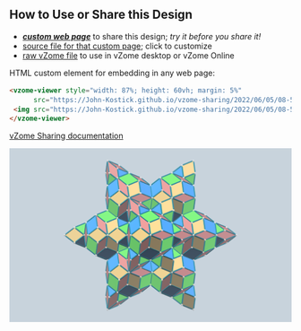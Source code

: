 
## How to Use or Share this Design

 - [***custom web page***][post] to share this design; *try it before you share it!*
 - [source file for that custom page][source]; click to customize
 - [raw vZome file][raw] to use in vZome desktop or vZome Online
 
 HTML custom element for embedding in any web page:
 ```html
<vzome-viewer style="width: 87%; height: 60vh; margin: 5%"
       src="https://John-Kostick.github.io/vzome-sharing/2022/06/05/08-53-48-Polar-Triacon-type-2-array/Polar-Triacon-type-2-array.vZome" >
  <img src="https://John-Kostick.github.io/vzome-sharing/2022/06/05/08-53-48-Polar-Triacon-type-2-array/Polar-Triacon-type-2-array.png" />
</vzome-viewer>
 ```

[vZome Sharing documentation](https://vzome.github.io/vzome/sharing.html#how-it-works)

![Image](<Polar-Triacon-type-2-array.png>)


[post]: <https://John-Kostick.github.io/vzome-sharing/2022/06/05/Polar-Triacon-type-2-array-08-53-48.html>
[source]: <https://github.com/John-Kostick/vzome-sharing/edit/main/_posts/2022-06-05-Polar-Triacon-type-2-array-08-53-48.md>
[raw]: <https://raw.githubusercontent.com/John-Kostick/vzome-sharing/main/2022/06/05/08-53-48-Polar-Triacon-type-2-array/Polar-Triacon-type-2-array.vZome>